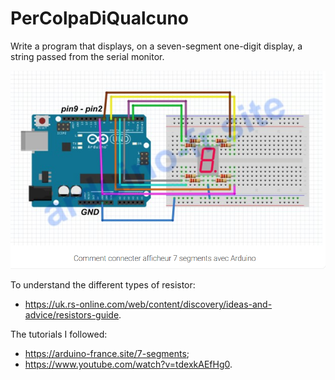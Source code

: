 # PerColpaDiQualcuno

Write a program that displays, on a seven-segment one-digit display, a string passed from the serial monitor.

![image info](./sevSegOneDigit.png)

To understand the different types of resistor:
* <https://uk.rs-online.com/web/content/discovery/ideas-and-advice/resistors-guide>.

The tutorials I followed:
* <https://arduino-france.site/7-segments>;
*  <https://www.youtube.com/watch?v=tdexkAEfHg0>.
